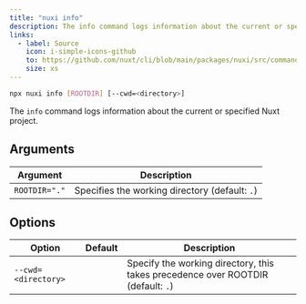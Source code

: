 ```yaml
---
title: "nuxi info"
description: The info command logs information about the current or specified Nuxt project.
links:
  - label: Source
    icon: i-simple-icons-github
    to: https://github.com/nuxt/cli/blob/main/packages/nuxi/src/commands/info.ts
    size: xs
---
```


<!--info-cmd-->
```bash [Terminal]
npx nuxi info [ROOTDIR] [--cwd=<directory>]
```
<!--/info-cmd-->

The `info` command logs information about the current or specified Nuxt project.

## Arguments

<!--info-args-->
Argument | Description
--- | ---
`ROOTDIR="."` | Specifies the working directory (default: `.`)
<!--/info-args-->

## Options

<!--info-opts-->
Option | Default | Description
--- | --- | ---
`--cwd=<directory>` |  | Specify the working directory, this takes precedence over ROOTDIR (default: `.`)
<!--/info-opts-->
